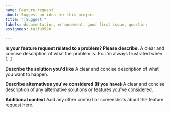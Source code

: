 ```yaml
---
name: Feature request
about: Suggest an idea for this project
title: "[Suggest]"
labels: documentation, enhancement, good first issue, question
assignees: taifu9920

---
```


**Is your feature request related to a problem? Please describe.**
A clear and concise description of what the problem is. Ex. I'm always frustrated when [...]

**Describe the solution you'd like**
A clear and concise description of what you want to happen.

**Describe alternatives you've considered (If you have)**
A clear and concise description of any alternative solutions or features you've considered.

**Additional context**
Add any other context or screenshots about the feature request here.
